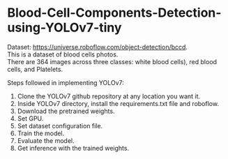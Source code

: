 # Blood-Cell-Components-Detection-using-YOLOv7-tiny

Dataset: https://universe.roboflow.com/object-detection/bccd.   
This is a dataset of blood cells photos.    
There are 364 images across three classes: white blood cells), red blood cells, and Platelets.  

Steps followed in implementing YOLOv7:    
1. Clone the YOLOv7 github repository at any location you want it.   
2. Inside YOLOv7 directory, install the requirements.txt file and roboflow.
3. Download the pretrained weights.  
4. Set GPU.  
5. Set dataset configuration file.   
6. Train the model.   
7. Evaluate the model.   
8. Get inference with the trained weights.   
